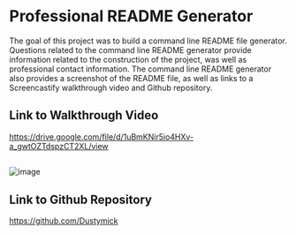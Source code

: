 # Professional README Generator 
The goal of this project was to build a command line README file generator.  Questions related to the command line README generator provide information related to the construction of the project, was well as professional contact information.  The command line README generator also provides a screenshot of the README file, as well as links to a Screencastify walkthrough video and Github repository.

## Link to Walkthrough Video
https://drive.google.com/file/d/1uBmKNir5io4HXv-a_gwtOZTdspzCT2XL/view

##
![image](https://user-images.githubusercontent.com/75334749/108004146-92a7c200-6fba-11eb-92bd-151aa61d42db.png)

## Link to Github Repository
https://github.com/Dustymick
